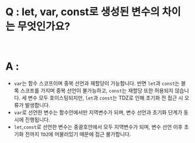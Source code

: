 # Q : let, var, const로 생성된 변수의 차이는 무엇인가요?

<br />

# A :

- `var`는 함수 스코프이며 중복 선언과 재할당이 가능합니다. 반면 `let`과 `const`는 블록 스코프를 가지며 중복 선언이 불가능하고, `const`는 재할당 또한 허용되지 않습니다. 세 변수 모두 호이스팅되지만, `let`과 `const`는 TDZ로 인해 초기화 전 접근 시 오류가 발생합니다.
- `var`로 선언한 변수는 함수안에서만 지역변수가 되며, 변수 선언과 초기화 단계가 동시에 진행됩니다.
- `let`,`const`로 선언한 변수는 중괄호안에서 모두 지역변수가 되며, 변수 선언 이후 초기화 전까지 `TDZ`에 머물러있기 때문에 접근 불가합니다.
